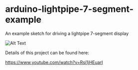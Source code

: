 # arduino-lightpipe-7-segment-example
An example sketch for driving a lightpipe 7-segment display

![Alt Text](https://www.instructables.com/files/deriv/FNL/WUB2/JKIKCFTD/FNLWUB2JKIKCFTD.ANIMATED.LARGE.gif)

Details of this project can be found here:

https://www.youtube.com/watch?v=Rsi1jHEuarI
